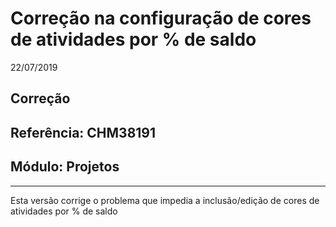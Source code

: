 # Correção na configuração de cores de atividades por % de saldo
22/07/2019
## Correção
## Referência: CHM38191
## Módulo: Projetos
***

Esta versão corrige o problema que impedia a inclusão/edição de cores de atividades por % de saldo